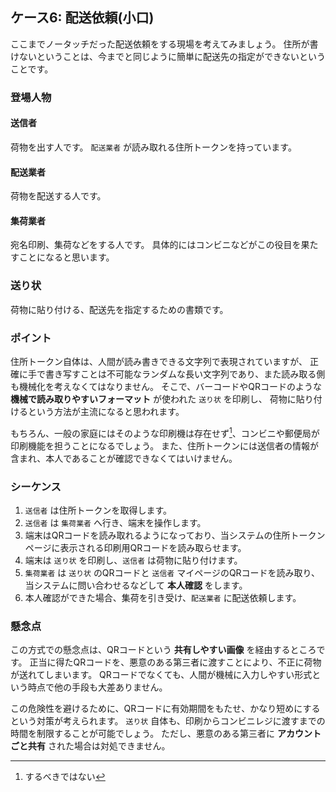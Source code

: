## ケース6: 配送依頼(小口)

ここまでノータッチだった配送依頼をする現場を考えてみましょう。
住所が書けないということは、今までと同じように簡単に配送先の指定ができないということです。

### 登場人物

#### 送信者
荷物を出す人です。
`配送業者` が読み取れる住所トークンを持っています。

#### 配送業者
荷物を配送する人です。

#### 集荷業者
宛名印刷、集荷などをする人です。
具体的にはコンビニなどがこの役目を果たすことになると思います。

### 送り状
荷物に貼り付ける、配送先を指定するための書類です。

### ポイント

住所トークン自体は、人間が読み書きできる文字列で表現されていますが、
正確に手で書き写すことは不可能なランダムな長い文字列であり、また読み取る側も機械化を考えなくてはなりません。
そこで、バーコードやQRコードのような **機械で読み取りやすいフォーマット** が使われた `送り状` を印刷し、
荷物に貼り付けるという方法が主流になると思われます。

もちろん、一般の家庭にはそのような印刷機は存在せず[^1]、コンビニや郵便局が印刷機能を担うことになるでしょう。
また、住所トークンには送信者の情報が含まれ、本人であることが確認できなくてはいけません。

[^1]: するべきではない

### シーケンス

1. `送信者` は住所トークンを取得します。
2. `送信者` は `集荷業者` へ行き、端末を操作します。
3. 端末はQRコードを読み取れるようになっており、当システムの住所トークンページに表示される印刷用QRコードを読み取らせます。
4. 端末は `送り状` を印刷し、`送信者` は荷物に貼り付けます。
5. `集荷業者` は `送り状` のQRコードと `送信者` マイページのQRコードを読み取り、当システムに問い合わせるなどして **本人確認** をします。
6. 本人確認ができた場合、集荷を引き受け、`配送業者` に配送依頼します。

### 懸念点

この方式での懸念点は、QRコードという **共有しやすい画像** を経由するところです。
正当に得たQRコードを、悪意のある第三者に渡すことにより、不正に荷物が送れてしまいます。
QRコードでなくても、人間が機械に入力しやすい形式という時点で他の手段も大差ありません。

この危険性を避けるために、QRコードに有効期間をもたせ、かなり短めにするという対策が考えられます。
`送り状` 自体も、印刷からコンビニレジに渡すまでの時間を制限することが可能でしょう。
ただし、悪意のある第三者に **アカウントごと共有** された場合は対処できません。
